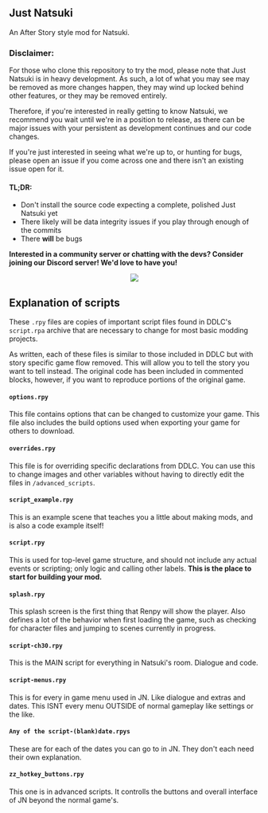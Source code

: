 ## Just Natsuki
An After Story style mod for Natsuki.

### Disclaimer:
For those who clone this repository to try the mod, please note that Just Natsuki is in heavy development.
As such, a lot of what you may see may be removed as more changes happen, they may wind up locked behind other features, or they may be removed entirely.

Therefore, if you're interested in really getting to know Natsuki, we recommend you wait until we're in a position to release, as there can be major issues with your persistent as development continues and our code changes.

If you're just interested in seeing what we're up to, or hunting for bugs, please open an issue if you come across one and there isn't an existing issue open for it.

#### TL;DR:
- Don't install the source code expecting a complete, polished Just Natsuki yet
- There likely will be data integrity issues if you play through enough of the commits
- There **will** be bugs

**Interested in a community server or chatting with the devs? Consider joining our Discord server! We'd love to have you!**
<p align="center">
    <a href=https://discord.gg/B7GcUsK>
        <img src="https://discordapp.com/api/guilds/441438764049629185/widget.png?style=banner4"/>
    </a>
</p>

## Explanation of scripts
These `.rpy` files are copies of important script files found in DDLC's `script.rpa` archive that are necessary to change for most basic modding projects.

As written, each of these files is similar to those included in DDLC but with story specific game flow removed. This will allow you to tell the story you want to tell instead. The original code has been included in commented blocks, however, if you want to reproduce portions of the original game.
#### `options.rpy`

This file contains options that can be changed to customize your game. This file also includes the build options used when exporting your game for others to download.

#### `overrides.rpy`

This file is for overriding specific declarations from DDLC. You can use this to change images and other variables without having to directly edit the files in `/advanced_scripts`.

#### `script_example.rpy`

This is an example scene that teaches you a little about making mods, and is also a code example itself!

#### `script.rpy`

This is used for top-level game structure, and should not include any actual events or scripting; only logic and calling other labels. **This is the place to start for building your mod.**

#### `splash.rpy`

This splash screen is the first thing that Renpy will show the player. Also defines a lot of the behavior when first loading the game, such as checking for character files and jumping to scenes currently in progress.

#### `script-ch30.rpy`

This is the MAIN script for everything in Natsuki's room. Dialogue and code.

#### `script-menus.rpy`

This is for every in game menu used in JN. Like dialogue and extras and dates. This ISNT every menu OUTSIDE of normal gameplay like settings or the like.

#### `Any of the script-(blank)date.rpys`

These are for each of the dates you can go to in JN. They don't each need their own explanation.

#### `zz_hotkey_buttons.rpy`

This one is in advanced scripts. It controlls the buttons and overall interface of JN beyond the normal game's.
